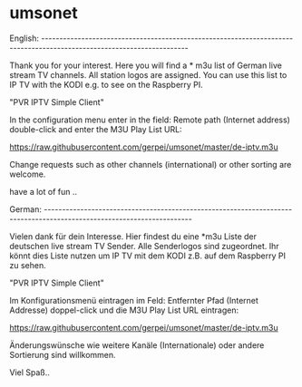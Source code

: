 # umsonet
English: ----------------------------------------------------------------------------------------------------------------------

Thank you for your interest. Here you will find a * m3u list of German live stream TV channels. All station logos are assigned. You can use this list to IP TV with the KODI e.g. to see on the Raspberry PI.

"PVR IPTV Simple Client"

In the configuration menu enter in the field:
Remote path (Internet address) double-click and enter the M3U Play List URL:

https://raw.githubusercontent.com/gerpei/umsonet/master/de-iptv.m3u

Change requests such as other channels (international) or other sorting are welcome.

have a lot of fun ..




German: ----------------------------------------------------------------------------------------------------------------------

Vielen dank für dein Interesse. Hier findest du eine *m3u Liste der deutschen live stream TV Sender. Alle Senderlogos sind zugeordnet. Ihr könnt dies Liste nutzen um IP TV mit dem KODI z.B. auf dem Raspberry PI zu sehen.

"PVR IPTV Simple Client"

Im Konfigurationsmenü eintragen im Feld:
Entfernter Pfad (Internet Addresse) doppel-click und die M3U Play List URL eintragen:

https://raw.githubusercontent.com/gerpei/umsonet/master/de-iptv.m3u

Änderungswünsche wie weitere Kanäle (Internationale) oder andere Sortierung sind willkommen.

Viel Spaß.. 
